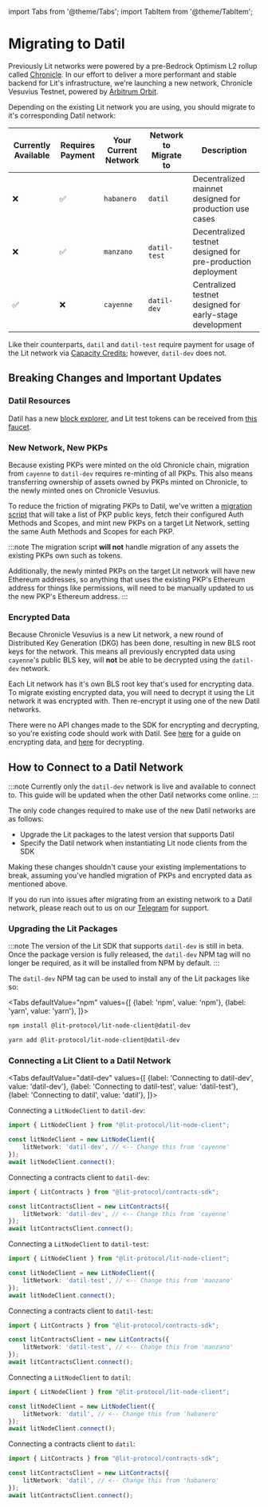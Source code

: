 import Tabs from '@theme/Tabs';
import TabItem from '@theme/TabItem';

# Migrating to Datil

Previously Lit networks were powered by a pre-Bedrock Optimism L2 rollup called [Chronicle](../../network/rollup.mdx). In our effort to deliver a more performant and stable backend for Lit's infrastructure, we're launching a new network, Chronicle Vesuvius Testnet, powered by [Arbitrum Orbit](https://arbitrum.io/orbit).

Depending on the existing Lit network you are using, you should migrate to it's corresponding Datil network:

| Currently Available | Requires Payment | Your Current Network | Network to Migrate to | Description                                                 |
| --------------------| ---------------- | -------------------- | -------------------- | ------------------------------------------------------------ |
|          ❌         |          ✅      | `habanero`           | `datil`               | Decentralized mainnet designed for production use cases      |
|          ❌         |          ✅      | `manzano`            | `datil-test`          | Decentralized testnet designed for pre-production deployment |
|          ✅         |          ❌      | `cayenne`            | `datil-dev`           | Centralized testnet designed for early-stage development     |

Like their counterparts, `datil` and `datil-test` require payment for usage of the Lit network via [Capacity Credits](../capacity-credits.md); however, `datil-dev` does not.

## Breaking Changes and Important Updates

### Datil Resources

Datil has a new [block explorer](https://vesuvius-explorer.litprotocol.com/), and Lit test tokens can be received from [this faucet](https://datil-dev-faucet.vercel.app/).

### New Network, New PKPs

Because existing PKPs were minted on the old Chronicle chain, migration from `cayenne` to `datil-dev` requires re-minting of all PKPs. This also means transferring ownership of assets owned by PKPs minted on Chronicle, to the newly minted ones on Chronicle Vesuvius.

To reduce the friction of migrating PKPs to Datil, we've written a [migration script](https://github.com/LIT-Protocol/developer-guides-code/tree/wyatt/pkp-migration-script/pkp-migration/nodejs) that will take a list of PKP public keys, fetch their configured Auth Methods and Scopes, and mint new PKPs on a target Lit Network, setting the same Auth Methods and Scopes for each PKP.

:::note
The migration script **will not** handle migration of any assets the existing PKPs own such as tokens.

Additionally, the newly minted PKPs on the target Lit network will have new Ethereum addresses, so anything that uses the existing PKP's Ethereum address for things like permissions, will need to be manually updated to us the new PKP's Ethereum address.
:::

### Encrypted Data

Because Chronicle Vesuvius is a new Lit network, a new round of Distributed Key Generation (DKG) has been done, resulting in new BLS root keys for the network. This means all previously encrypted data using `cayenne`'s public BLS key, will **not** be able to be decrypted using the `datil-dev` network.

Each Lit network has it's own BLS root key that's used for encrypting data. To migrate existing encrypted data, you will need to decrypt it using the Lit network it was encrypted with. Then re-encrypt it using one of the new Datil networks.

There were no API changes made to the SDK for encrypting and decrypting, so you're existing code should work with Datil. See [here](../../sdk/access-control/quick-start#performing-encryption) for a guide on encrypting data, and [here](../../sdk/access-control/quick-start#performing-decryption) for decrypting.

## How to Connect to a Datil Network

:::note
Currently only the `datil-dev` network is live and available to connect to. This guide will be updated when the other Datil networks come online.
:::

The only code changes required to make use of the new Datil networks are as follows:

- Upgrade the Lit packages to the latest version that supports Datil
- Specify the Datil network when instantiating Lit node clients from the SDK

Making these changes shouldn't cause your existing implementations to break, assuming you've handled migration of PKPs and encrypted data as mentioned above.

If you do run into issues after migrating from an existing network to a Datil network, please reach out to us on our [Telegram](https://t.me/+aa73FAF9Vp82ZjJh) for support.

### Upgrading the Lit Packages

:::note
The version of the Lit SDK that supports `datil-dev` is still in beta. Once the package version is fully released, the `datil-dev` NPM tag will no longer be required, as it will be installed from NPM by default.
:::

The `datil-dev` NPM tag can be used to install any of the Lit packages like so:

<Tabs
defaultValue="npm"
values={[
{label: 'npm', value: 'npm'},
{label: 'yarn', value: 'yarn'},
]}>
<TabItem value="npm">

```bash
npm install @lit-protocol/lit-node-client@datil-dev
```

</TabItem>

<TabItem value="yarn">

```bash
yarn add @lit-protocol/lit-node-client@datil-dev
```

</TabItem>
</Tabs>

### Connecting a Lit Client to a Datil Network

<Tabs
defaultValue="datil-dev"
values={[
{label: 'Connecting to datil-dev', value: 'datil-dev'},
{label: 'Connecting to datil-test', value: 'datil-test'},
{label: 'Connecting to datil', value: 'datil'},
]}>
<TabItem value="datil-dev">

Connecting a `LitNodeClient` to `datil-dev`:

```ts
import { LitNodeClient } from "@lit-protocol/lit-node-client";

const litNodeClient = new LitNodeClient({
    litNetwork: 'datil-dev', // <-- Change this from 'cayenne'
});
await litNodeClient.connect();
```

Connecting a contracts client to `datil-dev`:

```ts
import { LitContracts } from "@lit-protocol/contracts-sdk";

const litContractsClient = new LitContracts({
    litNetwork: 'datil-dev', // <-- Change this from 'cayenne'
});
await litContractsClient.connect();
```

</TabItem>

<TabItem value="datil-test">

Connecting a `LitNodeClient` to `datil-test`:

```ts
import { LitNodeClient } from "@lit-protocol/lit-node-client";

const litNodeClient = new LitNodeClient({
    litNetwork: 'datil-test', // <-- Change this from 'manzano'
});
await litNodeClient.connect();
```

Connecting a contracts client to `datil-test`:

```ts
import { LitContracts } from "@lit-protocol/contracts-sdk";

const litContractsClient = new LitContracts({
    litNetwork: 'datil-test', // <-- Change this from 'manzano'
});
await litContractsClient.connect();
```

</TabItem>

<TabItem value="datil">

Connecting a `LitNodeClient` to `datil`:

```ts
import { LitNodeClient } from "@lit-protocol/lit-node-client";

const litNodeClient = new LitNodeClient({
    litNetwork: 'datil', // <-- Change this from 'habanero'
});
await litNodeClient.connect();
```

Connecting a contracts client to `datil`:

```ts
import { LitContracts } from "@lit-protocol/contracts-sdk";

const litContractsClient = new LitContracts({
    litNetwork: 'datil', // <-- Change this from 'habanero'
});
await litContractsClient.connect();
```

</TabItem>
</Tabs>
